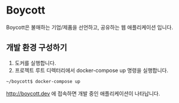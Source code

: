 # Boycott

Boycott은 불매하는 기업/제품을 선언하고, 공유하는 웹 애플리케이션 입니다.

## 개발 환경 구성하기

1. 도커를 실행합니다.
2. 프로젝트 루트 디렉터리에서 docker-compose up 명령을 실행합니다.

```sh
~/boycott$ docker-compose up
```

http://boycott.dev 에 접속하면 개발 중인 애플리케이션이 나타납니다.